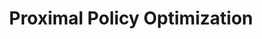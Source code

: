 ---
title: "Proximal Policy Optimization"
layout: single
classes: wide
permalink: /rl/ppo/
collection: rl
---